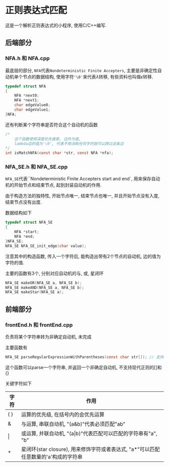 # 正则表达式匹配

这是一个解析正则表达式的小程序, 使用C/C++编写.

## 后端部分

### NFA.h 和 NFA.cpp

最底层的部分, `NFA`代表`Nondeterministic Finite Accepters`, 主要是非确定性自动机单个节点的数据结构, 使用字符`'\0'`来代表$\lambda$转移, 有些资料也叫做$\epsilon$转移.

```c
typedef struct NFA
{
	NFA *next0;
	NFA *next1;
	char edgeValue0;
	char edgeValue1;
}NFA;
```

还有判断某个字符串是否符合这个自动机的函数

```c
/*
	这个函数使用深度优先搜索, 边作为值, 
	lambda边的值为'\0', 代表不用消耗任何字符就可以跨过这条边
*/
int isMatchNFA(const char *str, const NFA *nfa);
```

### NFA_SE.h 和 NFA_SE.cpp

`NFA_SE`代表``Nondeterministic Finite Accepters start and end`,  用来保存自动机的开始节点和结束节点, 起到封装自动机的作用.

由于构造方法的独特性, 开始节点唯一, 结束节点也唯一, 并且开始节点没有入度, 结束节点没有出度.

数据结构如下

```c
typedef struct NFA_SE
{
	NFA *start;
	NFA *end;
}NFA_SE;
NFA_SE NFA_SE_init_edge(char value);
```

注意其中的构造函数, 传入一个字符后, 能构造出带有2个节点的自动机, 边的值为字符的值.

主要的函数有3个, 分别对应自动机的与, 或, 星闭环

```c
NFA_SE makeOR(NFA_SE a, NFA_SE b);
NFA_SE makeAND(NFA_SE a, NFA_SE b);
NFA_SE makeStar(NFA_SE a);
```

## 前端部分

### frontEnd.h 和 frontEnd.cpp

负责将某个字符串转为非确定自动机, 未完成

主要函数有

```c
NFA_SE parseRegularExpressionWithParentheses(const char str[]); // 支持括号
```

这个函数可以parse一个字符串, 并返回一个非确定自动机, 不支持现代正则的[]和{}

关键字符如下

| 字符 | 作用                                                         |
| ---- | ------------------------------------------------------------ |
| ( )  | 运算的优先级, 在括号内的会优先运算                           |
| &    | 与运算, 串联自动机, "(a&b)"代表必须匹配"ab"                  |
| \|   | 或运算, 并联自动机, "(a\|b)"代表匹配可以匹配的字符串有"a", "b" |
| *    | 星闭环(star closure), 用来修饰字符或者表达式, "a*"可以匹配任意数量的'a'构成的字符串 |
